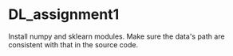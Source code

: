 # DL_assignment1
Install numpy and sklearn modules. Make sure the data's path are consistent with that in the source code. 
